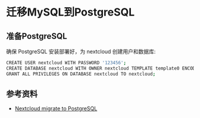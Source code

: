 # 迁移MySQL到PostgreSQL

## 准备PostgreSQL

确保 PostgreSQL 安装部署好，为 nextcloud 创建用户和数据库:

```bash
CREATE USER nextcloud WITH PASSWORD '123456';
CREATE DATABASE nextcloud WITH OWNER nextcloud TEMPLATE template0 ENCODING 'UTF8';
GRANT ALL PRIVILEGES ON DATABASE nextcloud TO nextcloud;
```

## 参考资料

-  [Nextcloud migrate to PostgreSQL](https://blog.jeanbruenn.info/2022/11/25/nextcloud-migrate-to-postgresql/)
